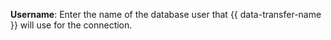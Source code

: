**Username**: Enter the name of the database user that {{ data-transfer-name }} will use for the connection.

